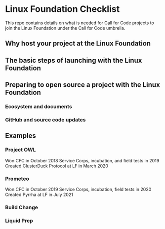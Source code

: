# Linux Foundation Checklist

This repo contains details on what is needed for Call for Code projects to join the Linux Foundation under the Call for Code umbrella.

## Why host your project at the Linux Foundation

## The basic steps of launching with the Linux Foundation

## Preparing to open source a project with the Linux Foundation

### Ecosystem and documents

### GitHub and source code updates

## Examples

### Project OWL
Won CFC in October 2018
Service Corps, incubation, and field tests in 2019
Created ClusterDuck Protocol at LF in March 2020

### Prometeo
Won CFC in October 2019
Service Corps, incubation, field tests in 2020
Created Pyrrha at LF in July 2021

### Build Change

### Liquid Prep
